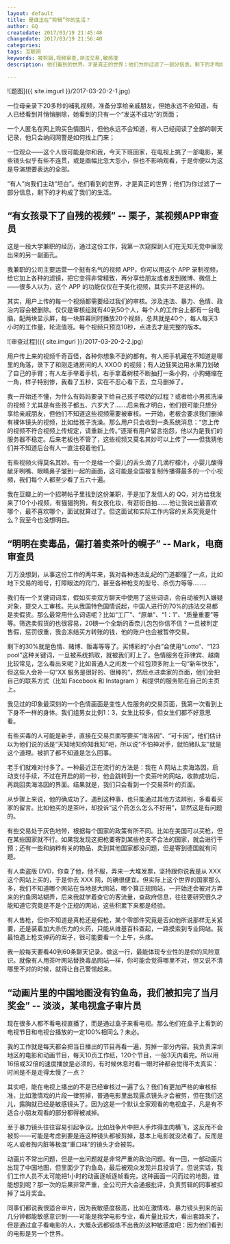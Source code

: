```yaml
---
layout: default
title: 是谁正在“剪辑”你的生活？
author: GQ
createdate: 2017/03/19 21:45:48
changedate: 2017/03/19 21:56:40
categories:
tags: 互联网
keywords: 被剪辑,视频审查,非法交易,敏感度
description: 他们看到的世界，才是真正的世界；他们为你过滤了一部分信息，剩下的才构成了我们的生活。

---
```


![题图]({{ site.imgurl }}/2017-03-20-2-1.jpg)

一位母亲录下20多秒的哺乳视频，准备分享给亲戚朋友，但她永远不会知道，有人已经看到并悄悄删除，她看到的只有一个“发送不成功”的页面；

一个人匿名在网上购买色情图片，但他永远不会知道，有人已经阅读了全部的聊天记录，他只会纳闷网警是如何找上门来；

一位观众——这个人很可能是你和我，今天下班回家，在电视上挑了一部电影，某些镜头似乎有些不连贯，或是画幅比忽大忽小，但也不影响观看，于是你便以为这是导演想要表达的全部。

“有人”向我们主动“坦白”。他们看到的世界，才是真正的世界；他们为你过滤了一部分信息，剩下的才构成了我们的生活。

##  “有女孩录下了自残的视频” -- 栗子，某视频APP审查员

这是一段大学兼职的经历，通过这份工作，我第一次窥探到人们在无知无觉中展现出来的另一副面孔。

我兼职的公司主要运营一个挺有名气的视频 APP，你可以用这个 APP 录制视频，给它加上各种的滤镜，把它变得非常精致，再分享给朋友或者发到微博、微信上——很多人以为，这个 APP 的功能仅仅在于美化视频，其实并不是这样的。

其实，用户上传的每一个视频都需要经过我们的审核。涉及违法、暴力、色情、政治内容会被删除。仅仅是审核组就有40到50个人，每个人的工作台上都有一台电脑，配两块显示屏，每一块屏幕同时播放20个视频，总共就是40个，每人每天3小时的工作量，轮流值班。每个视频只预览10秒，点进去才是完整的版本。

![审查过程]({{ site.imgurl }}/2017-03-20-2-2.jpg)

用户传上来的视频千奇百怪，各种你想象不到的都有。有人把手机藏在不知道是哪里的角落，录下了和刚走进房间的人 XXOO 的视频；有人边狂笑边用水果刀划破了自己的手臂；有人左手举着手机，右手拿着树枝不断抽打一条小狗，小狗蜷缩在一角，样子特别惨，我看了五秒，实在不忍心看下去，立马删掉了。

我一开始还不懂，为什么有妈妈要录下给自己孩子喂奶的过程？或者给小男孩洗澡的视频？尤其是有些孩子都五、六岁大了.......后来我才明白，他们很可能只想分享给亲戚朋友，但他们不知道这些视频需要被审核。一开始，老板会要求我们删掉有裸体镜头的视频，比如给孩子洗澡。那么用户只会收到一条系统消息：“您上传的视频不符合视频上传规定，请重新上传。”逐渐有用户留言抱怨，他以为是我们的服务器不稳定。后来老板也不管了，这些视频又莫名其妙可以上传了——但我猜他们并不知道后台有人一直注视着他们。

有些视频火得莫名其妙。有一个是给一个婴儿的舌头滴了几滴柠檬汁，小婴儿酸得龇牙咧嘴、眼睛鼻子皱到一起的画面，这可能是全国被复制传播得最多的一个小视频，我们每个人都至少看了五六十遍。

我在豆瓣上的一个招聘帖子里找到这份兼职，于是加了发信人的 QQ，对方给我发来了10个小视频，有猫猫狗狗，有女孩化妆，有逛街自拍.......他让我说出最喜欢哪个，最不喜欢哪个，面试就算过了。但这面试和实际工作内容的关系究竟是什么？我至今也没想明白。

## “明明在卖毒品，偏打着卖茶叶的幌子” -- Mark，电商审查员

万万没想到，从事这份工作的两年来，我对各种违法乱纪的门道都懂了一点，比如地下交易的暗号，打障眼法的窍门，甚至各种枪支的型号、杀伤力等等........

我们有一个关键词词库，假如买卖双方聊天中使用了这些词语，会自动被列入嫌疑对象，提交人工审核。先从我国特色国情说起，中国人进行的70%的违法交易都是卖假货。那么最常用什么词语呢？比如“工厂”、“原单”、“1：1”、“质量重要”等等。筛选卖假货的也很容易，20磅一个全新的香奈儿包包你信不信？一旦被判定售假，惩罚很重，我会冻结买方转账的钱，他的账户也会被暂停交易。

剩下的30%就是色情、赌博、贩毒等等了。买博彩的“小白”会使用“Lotto”、“123 pool”这种关键词，一旦被系统抓取，就被我们盯上了。色情服务在菲律宾、越南比较常见，怎么看出来呢？比如普通人之间发一个红包顶多附上一句“新年快乐”，但这些人会补一句“XX 服务是很好的、很棒的”，然后点进卖家的页面，他们会把自己的联系方式（比如 Facebook 和 Instagram ）和提供的服务贴在自己的主页上。

我见过的印象最深刻的一个色情画面是变性人性服务的交易页面，我第一次看到上下身不一样的身体。我们组男女比例1：3，女生比较多，但女生们都不好意思看。

有些买毒的人可能是新手，直接在交易页面写要买“海洛因”、“可卡因”，他们估计以为他们说的话是“天知地知你知我知”吧，所以说“不怕神对手，就怕猪队友”就是这个道理。被抓了都不知道是怎么回事。

老手们就难对付多了。一种最近正在流行的方法是：我在 A 网站上卖海洛因，启动支付手续，不过在开启的前一秒，他会跳转到一个卖茶叶的网站，收款成功后，再跳回卖海洛因的界面。结果就是，我们只会看到一个交易茶叶的页面。

从步骤上来说，他的确成功了。遇到这种事，也只能通过其他方法辨别，多看看买家的留言。比如他买的是茶叶，却投诉“这个药怎么怎么不好用”，显然这是有问题的。

有些交易处于灰色地带，根据每个国家的政策有所不同。比如在美国可以买枪，但在某些国家就不行。如果我发现这把枪要寄到某些枪支不合法的国家，就会进行干预；还有一些和纳粹有关的物品，卖到其他国家都没问题，但是寄到德国就有问题。

有人卖盗版 DVD，你查了他，他不服，弄来一大堆发票，坚持跟你说我是从 XXX 这个网站上买的，于是你去 XXX 网，的确很便宜。但实际上这个世界的国家那么多，我们不知道哪个网站在当地是大网站，哪个算正规网站，一开始还会被对方弄来的钓鱼网站糊弄，后来我就学着查它的客流量，查政府信息，往往要研究很久才能知道它究竟是不是个正规的网站，这些积累下来都是经验。

有人售枪，但你不知道是真枪还是假枪，某个零部件究竟是否如他所说那样无关紧要，还是装着加大杀伤力的火药，只能从维基百科查起，一路摸索到专业网站。我最怕遇上枪支弹药的案子，很可能要看一个上午，头疼。

我一般每天要看40到60条聊天记录。做这一行，最能体现专业性的是你的风险意识。就像有人用茶叶网站替换毒品网站一样，你可能会觉得哪里不对，但又说不清哪里不对的时候，就得让自己警惕起来。

## “动画片里的中国地图没有钓鱼岛，我们被扣完了当月奖金” -- 淡淡，某电视盒子审片员

现在很多人都不看电视直播了，而是通过盒子来看电视。那么他们在盒子上看到的电视节目和电视台播放的一定100%相同么？未必。

我的工作就是每天都会把当日播出的节目再看一遍，剪掉一部分内容。我负责深圳地区的电影和动画节目，每天10页工作纸，120个节目，一般3天内看完。所以用16倍或32倍的速度播放是必须的，有时候休息时看一眼时钟都会觉得不太真实：时间是不是走得太慢了一点？

其实吧，能在电视上播出的不是已经审核过一遍了么？我们有更加严格的审核标准，比如激情戏的片段一律剪掉，普通电影里出现露点镜头才会被剪，但在我们这儿，露胸就已经是敏感镜头了。因为这是一个默认全家观看的电视盒子，凡是有不适合小朋友观看的部分都得被减掉。

至于暴力镜头往往容易引起争议。比如战争片中把人手炸得血肉横飞，这反而不会被剪——可能是考虑到要是连这种镜头都被剪掉，基本上电影就没法看了。反而是吃人或者掏内脏等极度“重口味”的镜头才会被剪。

动画片不常出问题，但是一出问题就是非常严重的政治问题。有一回，一部动画片出现了中国地图，但里面少了钓鱼岛，最后被观众发现并且投诉了。但说实话，我们工作人员不太可能把1小时的动画逐帧逐帧看完，这种画面一闪而过的地图，谁能想到呢？那一次的后果非常严重，全公司开大会通报批评，负责剪辑的同事被扣掉了当月奖金。

同事们都说我很适合审片，因为我敏感度极高，比如在激情戏、暴力镜头到来的前几分钟都能敏感意识到——可能是我学电影专业，看片量比较大，看出套路来了。但是通过盒子看电影的人，大概永远都锻炼不出我的这种敏感度吧：因为他们看到的电影是另一个世界。
